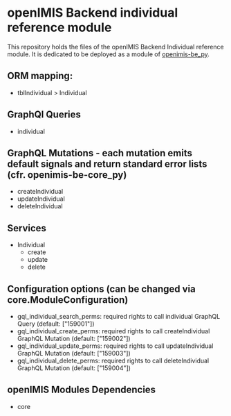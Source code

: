 # openIMIS Backend individual reference module
This repository holds the files of the openIMIS Backend Individual reference module.
It is dedicated to be deployed as a module of [openimis-be_py](https://github.com/openimis/openimis-be_py).

## ORM mapping:
* tblIndividual > Individual

## GraphQl Queries
* individual

## GraphQL Mutations - each mutation emits default signals and return standard error lists (cfr. openimis-be-core_py)
* createIndividual
* updateIndividual
* deleteIndividual

## Services
- Individual
  - create
  - update
  - delete

## Configuration options (can be changed via core.ModuleConfiguration)
* gql_individual_search_perms: required rights to call individual GraphQL Query (default: ["159001"])
* gql_individual_create_perms: required rights to call createIndividual GraphQL Mutation (default: ["159002"])
* gql_individual_update_perms: required rights to call updateIndividual GraphQL Mutation (default: ["159003"])
* gql_individual_delete_perms: required rights to call deleteIndividual GraphQL Mutation (default: ["159004"])


## openIMIS Modules Dependencies
- core
